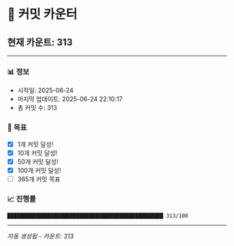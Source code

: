 # 🔢 커밋 카운터

## 현재 카운트: 313

---

### 📊 정보
- 시작일: 2025-06-24
- 마지막 업데이트: 2025-06-24 22:10:17
- 총 커밋 수: 313

### 🎯 목표
- [x] 1개 커밋 달성!
- [x] 10개 커밋 달성!
- [x] 50개 커밋 달성!
- [x] 100개 커밋 달성!
- [ ] 365개 커밋 목표

### 📈 진행률
```
██████████████████████████████████████████████████ 313/100
```

---
*자동 생성됨 - 카운트: 313*
